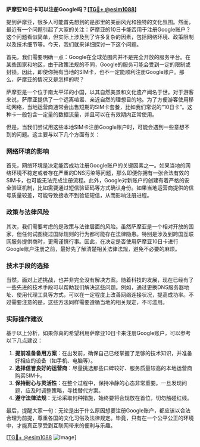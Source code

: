 **萨摩亚10日卡可以注册Google吗？[[TG💪+ @esim1088](https://t.me/s/esim1088)]**

提到萨摩亚，很多人可能首先想到的是那里的美丽风光和独特的文化氛围。然而，最近有一个问题引起了大家的关注：萨摩亚的10日卡能否用于注册Google账户？这个问题看似简单，但实际上涉及到了许多复杂的因素，包括网络环境、政策限制以及技术细节等。今天，我们就来详细探讨一下这个问题。

首先，我们需要明确一点：Google在全球范围内并不是完全开放的服务平台。在某些国家和地区，由于政策法规的不同，Google的服务可能会受到一定的限制或封锁。因此，即使你拥有当地的SIM卡，也不一定能顺利注册Google账户。那么，萨摩亚的情况又是怎样的呢？

萨摩亚是一个位于南太平洋的小国，以其自然美景和文化遗产闻名于世。对于游客来说，萨摩亚提供了一个远离喧嚣、亲近自然的理想目的地。为了方便游客使用移动网络，当地运营商通常会出售短期的SIM卡套餐，比如我们常说的“10日卡”。这种卡一般包含一定量的数据流量，并且可以在有效期内正常使用。

但是，当我们尝试用这些本地SIM卡注册Google账户时，可能会遇到一些意想不到的问题。这主要与以下几个方面有关：

### 网络环境的影响

首先，网络环境是决定能否成功注册Google账户的关键因素之一。如果当地的网络环境不稳定或者存在严重的DNS污染等问题，那么即便你拥有一张合法有效的SIM卡，也可能无法完成注册流程。此外，Google对新账户的创建有着严格的安全验证机制，比如需要通过短信验证码等方式确认身份。如果当地运营商提供的信号质量较差，可能导致接收不到验证短信，从而影响注册进程。

### 政策与法律风险

其次，我们需要考虑的是政策与法律层面的风险。虽然萨摩亚是一个相对开放的国家，但任何试图绕过国际规则的行为都可能存在法律隐患。特别是涉及到跨国互联网服务提供商时，更需谨慎行事。因此，在决定是否使用萨摩亚10日卡进行Google账户注册之前，最好先了解清楚相关法律法规，避免不必要的麻烦。

### 技术手段的选择

当然，面对上述挑战，也并非完全没有解决方案。随着科技的发展，现在已经有了一些先进的技术手段可以帮助我们解决这些问题。例如，通过更换DNS服务器地址、使用代理工具等方式，可以在一定程度上改善网络连接状况，提高成功率。不过需要注意的是，这些方法同样需要遵循当地的相关规定，不可滥用。

### 实际操作建议

基于以上分析，如果你真的希望利用萨摩亚10日卡来注册Google账户，可以参考以下几点建议：

1. **提前准备备用方案**：在出发前，确保自己已经掌握了足够的技术知识，并准备好相应的设备（如手机、电脑等）。
2. **选择信誉良好的运营商**：尽量挑选那些口碑较好、服务质量较高的本地运营商购买SIM卡。
3. **保持耐心与灵活性**：在整个过程中，保持冷静的心态非常重要。一旦发现问题，应及时调整策略，寻找替代方案。
4. **遵守法律法规**：无论采取何种措施，始终要将合规放在首位，切勿触碰红线。

最后，提醒大家一句：无论是出于什么原因想要注册Google账户，都应该以合法合理为前提，尊重各国的文化习俗及法律规定。毕竟，只有在一个公平公正的环境中，才能真正享受到互联网带来的便利与乐趣。

[[TG💪+ @esim1088](https://t.me/s/esim1088) ![Image](https://i.postimg.cc/4NQfJmqS/Snipaste-2025-05-13-00-14-12.png)]